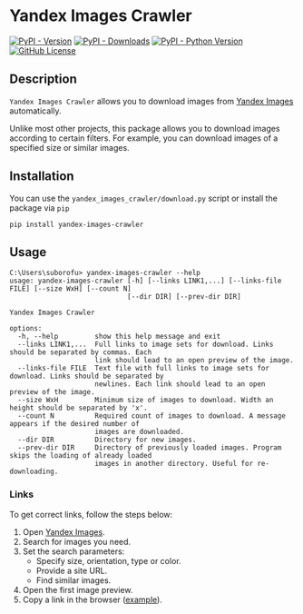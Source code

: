 # Yandex Images Crawler

[![PyPI - Version](https://img.shields.io/pypi/v/yandex-images-crawler?style=for-the-badge&color=blue)](https://pypi.org/project/yandex-images-crawler/)
[![PyPI - Downloads](https://img.shields.io/pypi/dm/yandex-images-crawler?style=for-the-badge&color=mediumpurple)](https://www.pepy.tech/projects/yandex-images-crawler)
[![PyPI - Python Version](https://img.shields.io/pypi/pyversions/yandex-images-crawler?style=for-the-badge)](https://pypi.python.org/pypi/yandex-images-crawler)
[![GitHub License](https://img.shields.io/github/license/suborofu/yandex-images-crawler?style=for-the-badge&color=limegreen)](https://opensource.org/licenses/MIT)

## Description

`Yandex Images Crawler` allows you to download images from [Yandex Images](https://yandex.com/images) automatically.

Unlike most other projects, this package allows you to download images according to certain filters. For example, you can download images of a specified size or similar images.

## Installation

You can use the `yandex_images_crawler/download.py` script or install the package via `pip`

```
pip install yandex-images-crawler
```

## Usage

```
C:\Users\suborofu> yandex-images-crawler --help
usage: yandex-images-crawler [-h] [--links LINK1,...] [--links-file FILE] [--size WxH] [--count N]
                             [--dir DIR] [--prev-dir DIR]

Yandex Images Crawler

options:
  -h, --help         show this help message and exit
  --links LINK1,...  Full links to image sets for download. Links should be separated by commas. Each    
                     link should lead to an open preview of the image.
  --links-file FILE  Text file with full links to image sets for download. Links should be separated by  
                     newlines. Each link should lead to an open preview of the image.
  --size WxH         Minimum size of images to download. Width an height should be separated by 'x'.     
  --count N          Required count of images to download. A message appears if the desired number of    
                     images are downloaded.
  --dir DIR          Directory for new images.
  --prev-dir DIR     Directory of previously loaded images. Program skips the loading of already loaded  
                     images in another directory. Useful for re-downloading.
```

### Links

To get correct links, follow the steps below:

1. Open [Yandex Images](https://yandex.com/images).
2. Search for images you need.
3. Set the search parameters:
   - Specify size, orientation, type or color.
   - Provide a site URL.
   - Find similar images.
4. Open the first image preview.
5. Copy a link in the browser ([example](https://yandex.com/images/search?img_url=https%3A%2F%2F1.bp.blogspot.com%2F-oVRA16EtMGI%2FYDFWXxU36AI%2FAAAAAAAGHLw%2FbdLd23pcZIoqDXZMrQZ-bWRsYan8hIm9wCLcBGAsYHQ%2Fs1600%2Frickroll4k.gif&lr=10831&pos=0&quality=95&rdrnd=174777&redircnt=1700337169.1&rpt=simage&sign=304c88d47ac4545285d022ba151a7c35&text=rick%20roll%20meme&type=album)).
